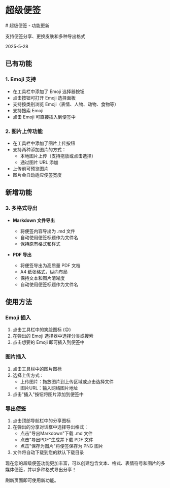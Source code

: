 # 超级便签 

\# 超级便签 - 功能更新

支持便签分享、更换皮肤和多种导出格式

2025-5-28

## 已有功能

### 1. Emoji 支持

- 在工具栏中添加了 Emoji 选择器按钮
- 点击按钮可打开 Emoji 选择面板
- 支持按类别浏览 Emoji（表情、人物、动物、食物等）
- 支持搜索 Emoji
- 点击 Emoji 可直接插入到便签中

### 2. 图片上传功能

- 在工具栏中添加了图片上传按钮
- 支持两种添加图片的方式：
  - 本地图片上传（支持拖放或点击选择）
  - 通过图片 URL 添加
- 上传前可预览图片
- 图片会自动适应便签宽度

## 新增功能

### 3. 多格式导出

- **Markdown 文件导出**
  - 将便签内容导出为 .md 文件
  - 自动使用便签标题作为文件名
  - 保持原有格式和样式

- **PDF 导出**
  - 将便签导出为高质量 PDF 文档
  - A4 纸张格式，纵向布局
  - 保持文本和图片清晰度
  - 自动使用便签标题作为文件名

## 使用方法

### Emoji 插入

1. 点击工具栏中的笑脸图标 (😊)
2. 在弹出的 Emoji 选择器中选择分类或搜索
3. 点击想要的 Emoji 即可插入到便签中

### 图片插入

1. 点击工具栏中的图片图标
2. 选择上传方式：
   - 上传图片：拖放图片到上传区域或点击选择文件
   - 图片URL：输入网络图片地址
3. 点击"插入"按钮将图片添加到便签中

### 导出便签

1. 点击顶部导航栏中的分享图标
2. 在弹出的分享对话框中选择导出格式：
   - 点击"导出Markdown"下载 .md 文件
   - 点击"导出PDF"生成并下载 PDF 文件
   - 点击"保存为图片"将便签保存为 PNG 图片
3. 文件将自动下载到您的默认下载目录

现在您的超级便签功能更加丰富，可以创建包含文本、格式、表情符号和图片的多媒体便签，并以多种格式导出分享！

刷新页面即可使用新功能。